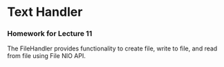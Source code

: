 # Text Handler
### Homework for Lecture 11
The FileHandler provides functionality to create file, write to file, and read from file using File NIO API.
